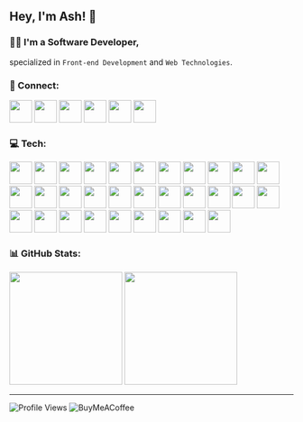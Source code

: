 ## Hey, I'm Ash! 👋
### 👨‍💻 I'm a Software Developer,
specialized in `Front-end Development` and `Web Technologies`.

<!-- ========================= Social ========================= -->
### 💬 Connect:
<div>
  <a><img src="https://img.shields.io/badge/X-%23000000.svg?style=for-the-badge&logo=X&logoColor=white" height="40"></a>
  <a><img src="https://img.shields.io/badge/linkedin-%230077B5.svg?style=for-the-badge&logo=linkedin&logoColor=white" height="40"></a>
  <a><img src="https://img.shields.io/badge/dev.to-0A0A0A?style=for-the-badge&logo=dev.to&logoColor=white" height="40"></a>
  <a><img src="https://img.shields.io/badge/Hashnode-2962FF?style=for-the-badge&logo=hashnode&logoColor=white" height="40"></a>
  <a><img src="https://img.shields.io/badge/Codepen-000000?style=for-the-badge&logo=codepen&logoColor=white" height="40"></a>
  <a><img src="https://img.shields.io/badge/LeetCode-000000?style=for-the-badge&logo=LeetCode&logoColor=#d16c06" height="40"></a>
</div>

<!--
<a><img src="https://img.shields.io/badge/YouTube-%23FF0000.svg?style=for-the-badge&logo=YouTube&logoColor=white" height="40"></a>
<a><img src="https://img.shields.io/badge/Buy%20Me%20a%20Coffee-ffdd00?style=for-the-badge&logo=buy-me-a-coffee&logoColor=black" height="40"></a>
-->

<!-- ========================= Tech ========================= -->
### 💻 Tech:
<div>
<img src="https://cdn.jsdelivr.net/gh/devicons/devicon@latest/icons/html5/html5-original.svg" height="40" />
<img src="https://cdn.jsdelivr.net/gh/devicons/devicon@latest/icons/css3/css3-original.svg" height="40" />
<img src="https://cdn.jsdelivr.net/gh/devicons/devicon@latest/icons/javascript/javascript-original.svg" height="40" />
<img src="https://cdn.jsdelivr.net/gh/devicons/devicon@latest/icons/typescript/typescript-original.svg" height="40" />
<img src="https://cdn.jsdelivr.net/gh/devicons/devicon@latest/icons/react/react-original.svg" height="40" />
<img src="https://cdn.jsdelivr.net/gh/devicons/devicon@latest/icons/nextjs/nextjs-original.svg" height="40" />
<img src="https://cdn.jsdelivr.net/gh/devicons/devicon@latest/icons/astro/astro-original.svg" height="40" />
<img src="https://cdn.jsdelivr.net/gh/devicons/devicon@latest/icons/sass/sass-original.svg" height="40" />
<img src="https://cdn.jsdelivr.net/gh/devicons/devicon@latest/icons/tailwindcss/tailwindcss-original.svg" height="40" />
<img src="https://cdn.jsdelivr.net/gh/devicons/devicon@latest/icons/bootstrap/bootstrap-original.svg" height="40" />
<img src="https://cdn.jsdelivr.net/gh/devicons/devicon@latest/icons/materialui/materialui-original.svg" height="40" />
<img src="https://cdn.jsdelivr.net/gh/devicons/devicon@latest/icons/mysql/mysql-original.svg" height="40" />
<img src="https://cdn.jsdelivr.net/gh/devicons/devicon@latest/icons/postgresql/postgresql-original.svg" height="40" />
<img src="https://cdn.jsdelivr.net/gh/devicons/devicon@latest/icons/supabase/supabase-original.svg" height="40" />
<img src="https://cdn.jsdelivr.net/gh/devicons/devicon@latest/icons/sanity/sanity-original.svg" height="40" />
<img src="https://cdn.jsdelivr.net/gh/devicons/devicon@latest/icons/wordpress/wordpress-plain.svg" height="40" />
<img src="https://cdn.jsdelivr.net/gh/devicons/devicon@latest/icons/php/php-original.svg" height="40" />
<img src="https://cdn.jsdelivr.net/gh/devicons/devicon@latest/icons/npm/npm-original-wordmark.svg" height="40" />
<img src="https://cdn.jsdelivr.net/gh/devicons/devicon@latest/icons/yarn/yarn-original.svg" height="40" />
<img src="https://cdn.jsdelivr.net/gh/devicons/devicon@latest/icons/pnpm/pnpm-original.svg" height="40" />
<img src="https://cdn.jsdelivr.net/gh/devicons/devicon@latest/icons/bun/bun-original.svg" height="40" />
<img src="https://cdn.jsdelivr.net/gh/devicons/devicon@latest/icons/nodejs/nodejs-original.svg" height="40" />
<img src="https://cdn.jsdelivr.net/gh/devicons/devicon@latest/icons/vitejs/vitejs-original.svg" height="40" />
<img src="https://cdn.jsdelivr.net/gh/devicons/devicon@latest/icons/vitest/vitest-original.svg" height="40" />
<img src="https://cdn.jsdelivr.net/gh/devicons/devicon@latest/icons/playwright/playwright-original.svg" height="40" />
<img src="https://cdn.jsdelivr.net/gh/devicons/devicon@latest/icons/figma/figma-original.svg" height="40" />
<img src="https://cdn.jsdelivr.net/gh/devicons/devicon@latest/icons/vscode/vscode-original.svg" height="40" />
<img src="https://cdn.jsdelivr.net/gh/devicons/devicon@latest/icons/jira/jira-original.svg" height="40" />
<img src="https://cdn.jsdelivr.net/gh/devicons/devicon@latest/icons/postman/postman-original.svg" height="40" />
<img src="https://cdn.jsdelivr.net/gh/devicons/devicon@latest/icons/eslint/eslint-original.svg" height="40" />
<img src="https://cdn.jsdelivr.net/gh/devicons/devicon@latest/icons/python/python-original.svg" height="40" />
</div>

<!--
<img src="https://cdn.jsdelivr.net/gh/devicons/devicon@latest/icons/tensorflow/tensorflow-original.svg" height="40" />
<img src="https://cdn.jsdelivr.net/gh/devicons/devicon@latest/icons/docker/docker-original.svg" height="40" />
<img src="https://cdn.jsdelivr.net/gh/devicons/devicon@latest/icons/git/git-original.svg" />
<img src="https://cdn.jsdelivr.net/gh/devicons/devicon@latest/icons/json/json-original.svg" />
<img src="https://cdn.jsdelivr.net/gh/devicons/devicon@latest/icons/markdown/markdown-original.svg" />
<img src="https://cdn.jsdelivr.net/gh/devicons/devicon@latest/icons/jamstack/jamstack-original.svg" />
<img src="https://cdn.jsdelivr.net/gh/devicons/devicon@latest/icons/vercel/vercel-original.svg" />
<img src="https://cdn.jsdelivr.net/gh/devicons/devicon@latest/icons/netlify/netlify-original.svg" />
<img src="https://cdn.jsdelivr.net/gh/devicons/devicon@latest/icons/framermotion/framermotion-original.svg" />
<img src="https://cdn.jsdelivr.net/gh/devicons/devicon@latest/icons/prisma/prisma-original.svg" />
<img src="https://cdn.jsdelivr.net/gh/devicons/devicon@latest/icons/redux/redux-original.svg" />
<img src="https://cdn.jsdelivr.net/gh/devicons/devicon@latest/icons/qwik/qwik-original.svg" />
<img src="https://cdn.jsdelivr.net/gh/devicons/devicon@latest/icons/wasm/wasm-original.svg" />
<img src="https://cdn.jsdelivr.net/gh/devicons/devicon@latest/icons/rust/rust-original.svg" />
<img src="https://cdn.jsdelivr.net/gh/devicons/devicon@latest/icons/java/java-original.svg" />
<img src="https://cdn.jsdelivr.net/gh/devicons/devicon@latest/icons/graphql/graphql-plain.svg" />
<img src="https://cdn.jsdelivr.net/gh/devicons/devicon@latest/icons/socketio/socketio-original.svg" />
<img src="https://cdn.jsdelivr.net/gh/devicons/devicon@latest/icons/swiper/swiper-original.svg" />
<img src="https://cdn.jsdelivr.net/gh/devicons/devicon@latest/icons/storybook/storybook-original.svg" />
<img src="https://cdn.jsdelivr.net/gh/devicons/devicon@latest/icons/threejs/threejs-original.svg" />
<img src="https://cdn.jsdelivr.net/gh/devicons/devicon@latest/icons/trpc/trpc-original.svg" />
-->

<!-- ========================= Stats ========================= -->
### 📊 GitHub Stats:
<!-- 
https://git.io/streak-stats
https://github.com/anuraghazra/github-readme-stats
-->
<div>  
<img src="https://github-readme-streak-stats.herokuapp.com/?user=AshtonHeald&theme=dracula&hide_border=true&include_all_commits=true&count_private=true" height="200">
<!--
Single: &exclude_days=Sun
Multiple: &exclude_days=Sun%2CSat 
-->
<img src="https://github-readme-stats.vercel.app/api/top-langs/?username=AshtonHeald&theme=dracula&hide_border=true&include_all_commits=true&count_private=true&layout=compact" height="200">
<!--
&langs_count=20
-->
</div>

---

<div>
  
![Profile Views](https://komarev.com/ghpvc/?username=ashtonheald&color=ff69b4&style=flat-square&abbreviated=true)
![BuyMeACoffee](https://img.shields.io/badge/Buy%20Me%20a%20Coffee-ffdd00?style=flat-square&logo=buy-me-a-coffee&logoColor=black)

</div>

